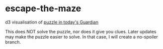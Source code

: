 # escape-the-maze
d3 visualisation of [puzzle in today's Guardian](https://www.theguardian.com/science/2018/may/07/can-you-solve-it-im-a-mathematician-get-me-out-of-here)

This does NOT solve the puzzle, nor does it give you clues.
Later updates may make the puzzle easier to solve. In that case, I will create a no-spoiler branch.



